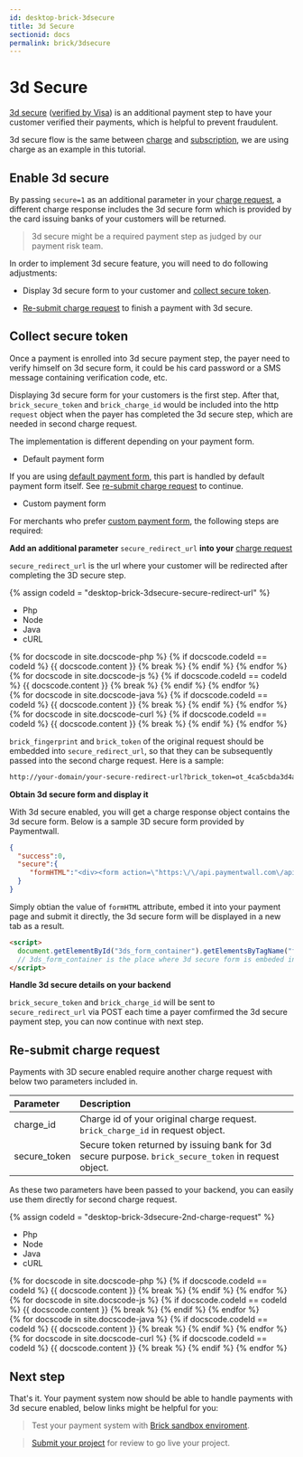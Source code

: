 ```yaml
---
id: desktop-brick-3dsecure
title: 3d Secure
sectionid: docs
permalink: brick/3dsecure
---
```


# 3d Secure 

[3d secure](http://www.mastercard.com/gateway/implementation_guides/3D-Secure.html) ([verified by Visa](https://www.visaeurope.com/making-payments/verified-by-visa/)) is an additional payment step to have your customer verified their payments, which is helpful to prevent fraudulent. 

3d secure flow is the same between [charge](/paymentwall.github.io/brick/charge) and [subscription](/paymentwall.github.io/brick/subscription), we are using charge as an example in this tutorial. 

## Enable 3d secure

By passing ```secure=1``` as an additional parameter in your [charge request](/paymentwall.github.io/brick/charge#charge-request), a different charge response includes the 3d secure form which is provided by the card issuing banks of your customers will be returned.

> 3d secure might be a required payment step as judged by our payment risk team. 

In order to implement 3d secure feature, you will need to do following adjustments:

* Display 3d secure form to your customer and [collect secure token](#collect-secure-token).

* [Re-submit charge request](#re-submit-charge-request) to finish a payment with 3d secure.


## Collect secure token

Once a payment is enrolled into 3d secure payment step, the payer need to verify himself on 3d secure form, it could be his card password or a SMS message containing verification code, etc. 

Displaying 3d secure form for your customers is the first step. After that, ```brick_secure_token``` and ```brick_charge_id``` would be included into the http ```request``` object when the payer has completed the 3d secure step, which are needed in second charge request.

The implementation is different depending on your payment form.

* Default payment form

If you are using [default payment form](/paymentwall.github.io/brick/create-form#tokenize-payment-details-with-default-form), this part is handled by default payment form itself. See [re-submit charge request](#re-submit-charge-request) to continue.

* Custom payment form

For merchants who prefer [custom payment form](/paymentwall.github.io/brick/create-form#tokenize-payment-details-with-your-own-form), the following steps are required:

**Add an additional parameter** ```secure_redirect_url``` **into your** [charge request](/paymentwall.github.io/brick/charge#charge-request)

```secure_redirect_url``` is the url where your customer will be redirected after completing the 3D secure step. 

{% assign codeId = "desktop-brick-3dsecure-secure-redirect-url" %}
<div class="docs-code" id="{{ codeId }}">
  <ul class="docs-code-tabs">
    <li>
      <a class="docs-code-tabs__tab is-active" lang="php">Php</a>
    </li>
    <li>
      <a class="docs-code-tabs__tab" lang="js">Node</a>
    </li>
    <li>
      <a class="docs-code-tabs__tab" lang="java">Java</a>
    </li>
    <li>
      <a class="docs-code-tabs__tab" lang="curl">cURL</a>
    </li>
  </ul>
  <div class="docs-code-tabs__body js-lang-php is-active">
    {% for docscode in site.docscode-php %}
    {% if docscode.codeId == codeId %}
    {{ docscode.content }}
    {% break %}
    {% endif %}
    {% endfor %}
  </div>
  <div class="docs-code-tabs__body js-lang-js">
    {% for docscode in site.docscode-js %}
    {% if docscode.codeId == codeId %}
    {{ docscode.content }}
    {% break %}
    {% endif %}
    {% endfor %}
  </div>
  <div class="docs-code-tabs__body js-lang-java">
    {% for docscode in site.docscode-java %}
    {% if docscode.codeId == codeId %}
    {{ docscode.content }}
    {% break %}
    {% endif %}
    {% endfor %}
  </div>
  <div class="docs-code-tabs__body js-lang-curl">
    {% for docscode in site.docscode-curl %}
    {% if docscode.codeId == codeId %}
    {{ docscode.content }}
    {% break %}
    {% endif %}
    {% endfor %}
  </div>
</div>

```brick_fingerprint``` and ```brick_token``` of the original request should be embedded into ```secure_redirect_url```, so that they can be subsequently passed into the second charge request. Here is a sample:

```html
http://your-domain/your-secure-redirect-url?brick_token=ot_4ca5cbda3d4af3444759e4934dd25717&brick_fingerprint=satiO3yvBDuPMEZUJep4vKuqVav5VxAT
```

**Obtain 3d secure form and display it**

With 3d secure enabled, you will get a charge response object contains the 3d secure form. Below is a sample 3D secure form provided by Paymentwall.

```json
{
  "success":0,
  "secure":{
     "formHTML":"<div><form action=\"https:\/\/api.paymentwall.com\/api\/brick\/secure-test-bank-page?public_key=t_a93db6bffafdda5c57ab48296fdbba\" method=\"POST\"><input type=\"hidden\" name=\"PaReq\" value=\"to_validate_this\"><input type=\"hidden\" name=\"MD\" value=\"t34451493976105_test\"><input type=\"hidden\" name=\"TermUrl\" value=\"https:\/\/api.paymentwall.com\/api\/brick\/secure-payment?public_key=a3dff98c34722f0e130a68e6b4c9da56&secure_redirect_url=http%3A%2F%2Fpaymentwall.com%2Fbrick%2F3dsecure%3Fbrick_token%3Dot_4ca5cbda3d4af3444759e4934dd25717%26brick_fingerprint%3DsatiO3yvBDuPMEZUJep4vKuqVav5VxAT\"><\/form><\/div>"
  }
}
```

Simply obtian the value of ```formHTML``` attribute, embed it into your payment page and submit it directly, the 3d secure form will be displayed in a new tab as a result.

```html
<script>
  document.getElementById("3ds_form_container").getElementsByTagName("form")[0].submit();
  // 3ds_form_container is the place where 3d secure form is embeded in
</script>
```

**Handle 3d secure details on your backend**

```brick_secure_token``` and ```brick_charge_id``` will be sent to ```secure_redirect_url``` via POST each time a payer comfirmed the 3d secure payment step, you can now continue with next step.

## Re-submit charge request

Payments with 3D secure enabled require another charge request with below two parameters included in.

| Parameter | Description|
| :---|:---|
| charge_id | Charge id of your original charge request. ```brick_charge_id``` in request object. |
| secure_token | Secure token returned by issuing bank for 3d secure purpose. ```brick_secure_token``` in request object. |

As these two parameters have been passed to your backend, you can easily use them directly for second charge request.

{% assign codeId = "desktop-brick-3dsecure-2nd-charge-request" %}
<div class="docs-code" id="{{ codeId }}">
  <ul class="docs-code-tabs">
    <li>
      <a class="docs-code-tabs__tab is-active" lang="php">Php</a>
    </li>
    <li>
      <a class="docs-code-tabs__tab" lang="js">Node</a>
    </li>
    <li>
      <a class="docs-code-tabs__tab" lang="java">Java</a>
    </li>
    <li>
      <a class="docs-code-tabs__tab" lang="curl">cURL</a>
    </li>
  </ul>
  <div class="docs-code-tabs__body js-lang-php is-active">
    {% for docscode in site.docscode-php %}
    {% if docscode.codeId == codeId %}
    {{ docscode.content }}
    {% break %}
    {% endif %}
    {% endfor %}
  </div>
  <div class="docs-code-tabs__body js-lang-js">
    {% for docscode in site.docscode-js %}
    {% if docscode.codeId == codeId %}
    {{ docscode.content }}
    {% break %}
    {% endif %}
    {% endfor %}
  </div>
  <div class="docs-code-tabs__body js-lang-java">
    {% for docscode in site.docscode-java %}
    {% if docscode.codeId == codeId %}
    {{ docscode.content }}
    {% break %}
    {% endif %}
    {% endfor %}
  </div>
  <div class="docs-code-tabs__body js-lang-curl">
    {% for docscode in site.docscode-curl %}
    {% if docscode.codeId == codeId %}
    {{ docscode.content }}
    {% break %}
    {% endif %}
    {% endfor %}
  </div>
</div>

## Next step

That's it. Your payment system now should be able to handle payments with 3d secure enabled, below links might be helpful for you:

> Test your payment system with [Brick sandbox enviroment](/paymentwall.github.io/brick/sandbox).

> [Submit your project]() for review to go live your project.